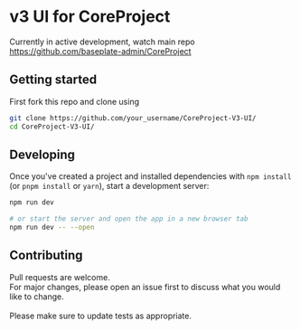# v3 UI for CoreProject

Currently in active development, watch main repo https://github.com/baseplate-admin/CoreProject

## Getting started
First fork this repo and clone using
```bash
git clone https://github.com/your_username/CoreProject-V3-UI/
cd CoreProject-V3-UI/
```

## Developing

Once you've created a project and installed dependencies with `npm install` (or `pnpm install` or `yarn`), start a development server:

```bash
npm run dev

# or start the server and open the app in a new browser tab
npm run dev -- --open
```

## Contributing

Pull requests are welcome. <br/> For major changes, please open an issue first to discuss what you would like to change. <br> <br>
Please make sure to update tests as appropriate.
